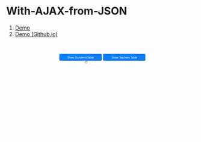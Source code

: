 # With-AJAX-from-JSON

1. [Demo](https://fuadsuleymanli.com/Demos/withajaxfromjson/) 
2. [Demo (Github.io)](https://sooleymanli.github.io/With-AJAX-from-JSON/) 


###
![ScreenShot](screenshot.gif)
